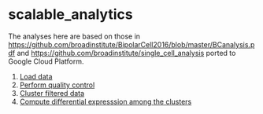 # scalable_analytics

The analyses here are based on those in https://github.com/broadinstitute/BipolarCell2016/blob/master/BCanalysis.pdf
and https://github.com/broadinstitute/single_cell_analysis
ported to Google Cloud Platform.

1. [Load data](./data_loading)
2. [Perform quality control](./quality_control)
3. [Cluster filtered data](./clustering)
4. [Compute differential expresssion among the clusters](./differential_expression)
